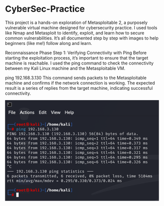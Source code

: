 # CyberSec-Practice
This project is a hands-on exploration of Metasploitable 2, a purposely vulnerable virtual machine designed for cybersecurity practice. I used tools like Nmap and Metasploit to identify, exploit, and learn how to secure common vulnerabilities. It’s all documented step by step with images to help beginners (like me!) follow along and learn.

Reconnaissance Phase
Step 1: Verifying Connectivity with Ping
Before starting the exploitation process, it’s important to ensure that the target machine is reachable. I used the ping command to check the connectivity between my Kali Linux machine and the Metasploitable VM.

ping 192.168.3.130
This command sends packets to the Metasploitable machine and confirms if the network connection is working. The expected result is a series of replies from the target machine, indicating successful connectivity.

![ping results](https://github.com/Cyb3rCairo/CyberSec-Practice/blob/main/pentest-images/1.%20ping-scan.png)

